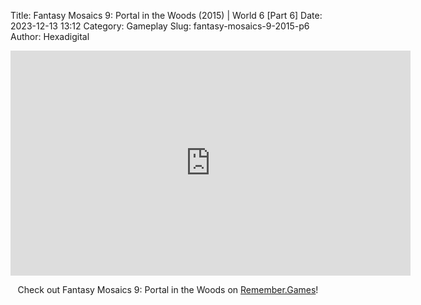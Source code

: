 Title: Fantasy Mosaics 9: Portal in the Woods (2015) | World 6 [Part 6]
Date: 2023-12-13 13:12
Category: Gameplay
Slug: fantasy-mosaics-9-2015-p6
Author: Hexadigital

<center><iframe src="https://www.youtube.com/embed/MPzqo9zVi7k?feature=oembed" allow="accelerometer; autoplay; encrypted-media; gyroscope; picture-in-picture" width="640" height="360" frameborder="0"></iframe>

Check out Fantasy Mosaics 9: Portal in the Woods on [Remember.Games](https://remember.games/game/8089/fantasy-mosaics-9-portal-in-the-woods/)!</center>
